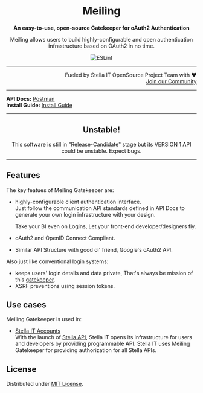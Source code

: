 <h1 align="center">Meiling</h1>
<p align="center">
  <strong>An easy-to-use, open-source Gatekeeper for oAuth2 Authentication</strong>
</p>
<p align="center">
  Meiling allows users to build highly-configurable and open authentication infrastructure based on OAuth2 in no time.
</p>

<p align="center">
  <img src="https://github.com/Stella-IT/meiling/workflows/ESLint/badge.svg" alt="ESLint">
</p>

<hr>

<p align="right">
  Fueled by Stella IT OpenSource Project Team with ❤️<br>
  <a href="https://opensource.stella-it.com/discord/">Join our Community</a>
</p> 

<hr>

<!-- Add some system specific stuff here -->
<strong>API Docs:</strong> <a alt="Postman" href="https://documenter.getpostman.com/view/14310965/TWDXnc3q">Postman</a><br>
<strong>Install Guide:</strong> <a alt="Install Guide" href="INSTALL.md">Install Guide</a>

<hr>

<h2 align="center">Unstable!</h2>
<p align="center">This software is still in "Release-Candidate" stage but its VERSION 1 API could be unstable. Expect bugs.</p>

<hr>

## Features
The key featues of Meiling Gatekeeper are:
* highly-configurable client authentication interface.  
  Just follow the communication API standards defined in API Docs to generate your own login infrastructure with your design.  
    
  Take your BI even on Logins, Let your front-end developer/designers fly.  
* oAuth2 and OpenID Connect Compliant.
* Similar API Structure with good ol' friend, Google's oAuth2 API.  

Also just like conventional login systems:
* keeps users' login details and data private, That's always be mission of this [gatekeeper](https://en.touhouwiki.net/wiki/Hong_Meiling).
* XSRF preventions using session tokens.

## Use cases
Meiling Gatekeeper is used in:
* [Stella IT Accounts](https://login.appie.stella-it.com)  
  With the launch of [Stella API](https://docs.stella-api.dev/), Stella IT opens its infrastructure for users and developers by providing programmable API. Stella IT uses Meiling Gatekeeper for providing authorization for all Stella APIs.

## License
Distributed under [MIT License](LICENSE).  
